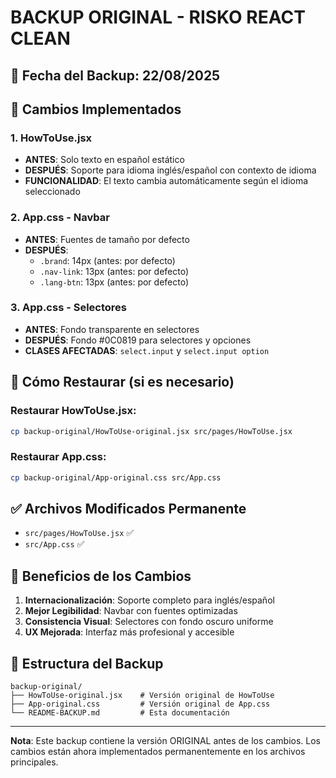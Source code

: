 # BACKUP ORIGINAL - RISKO REACT CLEAN

## 📅 Fecha del Backup: 22/08/2025

## 📝 Cambios Implementados

### 1. **HowToUse.jsx**
- **ANTES**: Solo texto en español estático
- **DESPUÉS**: Soporte para idioma inglés/español con contexto de idioma
- **FUNCIONALIDAD**: El texto cambia automáticamente según el idioma seleccionado

### 2. **App.css - Navbar**
- **ANTES**: Fuentes de tamaño por defecto
- **DESPUÉS**: 
  - `.brand`: 14px (antes: por defecto)
  - `.nav-link`: 13px (antes: por defecto)
  - `.lang-btn`: 13px (antes: por defecto)

### 3. **App.css - Selectores**
- **ANTES**: Fondo transparente en selectores
- **DESPUÉS**: Fondo #0C0819 para selectores y opciones
- **CLASES AFECTADAS**: `select.input` y `select.input option`

## 🔄 Cómo Restaurar (si es necesario)

### Restaurar HowToUse.jsx:
```bash
cp backup-original/HowToUse-original.jsx src/pages/HowToUse.jsx
```

### Restaurar App.css:
```bash
cp backup-original/App-original.css src/App.css
```

## ✅ Archivos Modificados Permanente
- `src/pages/HowToUse.jsx` ✅
- `src/App.css` ✅

## 🎯 Beneficios de los Cambios
1. **Internacionalización**: Soporte completo para inglés/español
2. **Mejor Legibilidad**: Navbar con fuentes optimizadas
3. **Consistencia Visual**: Selectores con fondo oscuro uniforme
4. **UX Mejorada**: Interfaz más profesional y accesible

## 📁 Estructura del Backup
```
backup-original/
├── HowToUse-original.jsx    # Versión original de HowToUse
├── App-original.css         # Versión original de App.css
└── README-BACKUP.md         # Esta documentación
```

---
**Nota**: Este backup contiene la versión ORIGINAL antes de los cambios.
Los cambios están ahora implementados permanentemente en los archivos principales.
